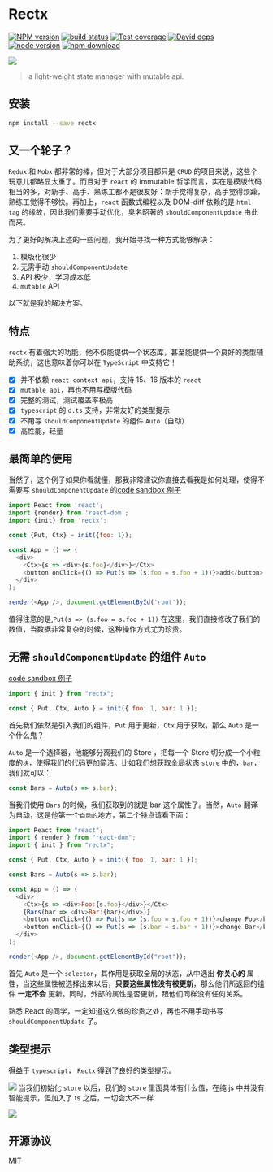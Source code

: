 # Rectx

[![NPM version][npm-image]][npm-url]
[![build status][travis-image]][travis-url]
[![Test coverage][coveralls-image]][coveralls-url]
[![David deps][david-image]][david-url]
[![node version][node-image]][node-url]
[![npm download][download-image]][download-url]

[npm-image]: https://img.shields.io/npm/v/rectx.svg?style=flat-square
[npm-url]: https://npmjs.org/package/rectx
[travis-image]: https://img.shields.io/travis/Foveluy/rectx.svg?style=flat-square
[travis-url]: https://travis-ci.org/Foveluy/rectx
[coveralls-image]: https://img.shields.io/coveralls/Foveluy/rectx.svg?style=flat-square
[coveralls-url]: https://coveralls.io/r/Foveluy/rectx?branch=master
[david-image]: https://img.shields.io/david/Foveluy/rectx.svg?style=flat-square
[david-url]: https://david-dm.org/Foveluy/rectx
[node-image]: https://img.shields.io/badge/node.js-%3E=_8.0-green.svg?style=flat-square
[node-url]: http://nodejs.org/download/
[download-image]: https://img.shields.io/npm/dm/rectx.svg?style=flat-square
[download-url]: https://npmjs.org/package/rectx

![](https://github.com/Foveluy/rectx/blob/master/docs/rectx.png?raw=true)

>  a light-weight state manager with mutable api.

## 安装

```bash
npm install --save rectx
```

## 又一个轮子？

`Redux` 和 `Mobx` 都非常的棒，但对于大部分项目都只是 `CRUD` 的项目来说，这些个玩意儿都略显太重了。而且对于 `react` 的 immutable 哲学而言，实在是模版代码相当的多，对新手、高手、熟练工都不是很友好：新手觉得复杂，高手觉得烦躁，熟练工觉得不够快。再加上，`react` 函数式编程以及 DOM-diff 依赖的是 `html tag` 的缘故，因此我们需要手动优化，臭名昭著的 `shouldComponentUpdate` 由此而来。

为了更好的解决上述的一些问题，我开始寻找一种方式能够解决：
1. 模版化很少
2. 无需手动 `shouldComponentUpdate`
3. API 极少，学习成本低
4. `mutable` API

以下就是我的解决方案。


## 特点

`rectx` 有着强大的功能，他不仅能提供一个状态库，甚至能提供一个良好的类型辅助系统，这也意味着你可以在 `TypeScript` 中支持它！

- [x] 并不依赖 `react.context api`，支持 15、16 版本的 `react`
- [x] `mutable api`，再也不用写模版代码
- [x] 完整的测试，测试覆盖率极高
- [x] `typescript` 的 `d.ts` 支持，非常友好的类型提示
- [x] 不用写 `shouldComponentUpdate` 的组件 `Auto`（自动）
- [x] 高性能，轻量

## 最简单的使用

当然了，这个例子如果你看就懂，那我非常建议你直接去看我是如何处理，使得不需要写 `shouldComponentUpdate` 的[code sandbox 例子](https://codesandbox.io/s/ly62j89q39)

```js
import React from 'react';
import {render} from 'react-dom';
import {init} from 'rectx';

const {Put, Ctx} = init({foo: 1});

const App = () => (
  <div>
    <Ctx>{s => <div>{s.foo}</div>}</Ctx>
    <button onClick={() => Put(s => (s.foo = s.foo + 1))}>add</button>
  </div>
);

render(<App />, document.getElementById('root'));
```
值得注意的是,`Put(s => (s.foo = s.foo + 1))` 在这里，我们直接修改了我们的数值，当数据非常复杂的时候，这种操作方式尤为珍贵。


## 无需 `shouldComponentUpdate` 的组件 `Auto`

[code sandbox 例子](https://codesandbox.io/s/ly62j89q39)

```js
import { init } from "rectx";

const { Put, Ctx, Auto } = init({ foo: 1, bar: 1 });
```
首先我们依然是引入我们的组件，`Put` 用于更新，`Ctx` 用于获取，那么 `Auto` 是一个什么鬼？

`Auto` 是一个选择器，他能够分离我们的 Store ，把每一个 Store 切分成一个小粒度的`块`，使得我们的代码更加简洁。比如我们想获取全局状态 `store` 中的，`bar`，我们就可以：
```js
const Bars = Auto(s => s.bar);
```
当我们使用 `Bars` 的时候，我们获取到的就是 bar 这个属性了。当然，`Auto` 翻译为自动，这是他第一个`自动的`地方，第二个特点请看下面：

```js
import React from "react";
import { render } from "react-dom";
import { init } from "rectx";

const { Put, Ctx, Auto } = init({ foo: 1, bar: 1 });

const Bars = Auto(s => s.bar);

const App = () => (
  <div>
    <Ctx>{s => <div>Foo:{s.foo}</div>}</Ctx>
    {Bars(bar => <div>Bar:{bar}</div>)}
    <button onClick={() => Put(s => (s.foo = s.foo + 1))}>change Foo</button>
    <button onClick={() => Put(s => (s.bar = s.bar + 1))}>change Bar</button>
  </div>
);

render(<App />, document.getElementById("root"));
```
首先 `Auto` 是一个 `selector`，其作用是获取全局的状态，从中选出 **你关心的** 属性，当这些属性被选择出来以后，**只要这些属性没有被更新**，那么他们所返回的组件 **一定不会** 更新。同时，外部的属性是否更新，跟他们同样没有任何关系。

熟悉 React 的同学，一定知道这么做的珍贵之处，再也不用手动书写 `shouldComponentUpdate` 了。


## 类型提示

得益于 `typescript`， `Rectx` 得到了良好的类型提示。

![](https://github.com/Foveluy/rectx/blob/master/docs/leixing1.png?raw=true)
当我们初始化 `store` 以后，我们的 `store` 里面具体有什么值，在纯 js 中并没有智能提示，但加入了 ts 之后，一切会大不一样

![](https://github.com/Foveluy/rectx/blob/master/docs/leixing2.png?raw=true)

## 开源协议 

MIT